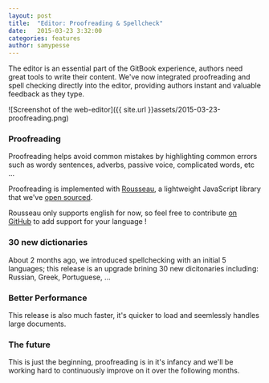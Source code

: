 ```yaml
---
layout: post
title:  "Editor: Proofreading & Spellcheck"
date:   2015-03-23 3:32:00
categories: features
author: samypesse
---
```


The editor is an essential part of the GitBook experience, authors need great tools to write their content. We've now integrated proofreading and spell checking directly into the editor, providing authors instant and valuable feedback as they type.

<!-- more -->

![Screenshot of the web-editor]({{ site.url }}assets/2015-03-23-proofreading.png)

### Proofreading

Proofreading helps avoid common mistakes by highlighting common errors such as wordy sentences, adverbs, passive voice, complicated words, etc ...

Proofreading is implemented with [Rousseau](https://github.com/GitbookIO/rousseau), a lightweight JavaScript library that we've [open sourced](https://github.com/GitbookIO/rousseau).

Rousseau only supports english for now, so feel free to contribute [on GitHub](https://github.com/GitbookIO/rousseau) to add support for your language !

### 30 new dictionaries

About 2 months ago, we introduced spellchecking with an initial 5 languages; this release is an upgrade brining 30 new dicitonaries including: Russian, Greek, Portuguese, ...

### Better Performance

This release is also much faster, it's quicker to load and seemlessly handles large documents.

### The future

This is just the beginning, proofreading is in it's infancy and we'll be working hard to continuously improve on it over the following months.
